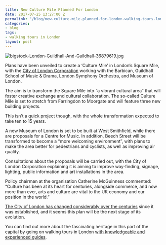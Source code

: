 ```yaml
---
title: New Culture Mile Planned For London
date: 2017-07-25 13:27:00 Z
permalink: "/blog/new-culture-mile-planned-for-london-walking-tours-london/"
categories:
- blog
tags:
- walking tours in London
layout: post
---
```


![bigstock-London-Guildhall-And-Guildhall-36879619.jpg](/uploads/bigstock-London-Guildhall-And-Guildhall-36879619.jpg)

Plans have been unveiled to create a ‘Culture Mile’ in London’s Square Mile, with the [City of London Corporation](http://news.cityoflondon.gov.uk/culture-mile--a-major-destination-for-culture-and-creativity-in-the-heart-of-the-square-mile/) working with the Barbican, Guildhall School of Music & Drama, London Symphony Orchestra, and Museum of London.

The aim is to transform the Square Mile into “a vibrant cultural area” that will foster creative exchange and cultural collaboration. The so-called Culture Mile is set to stretch from Farringdon to Moorgate and will feature three new building projects.

This isn’t a quick project though, with the whole transformation expected to take ten to 15 years. 

A new Museum of London is set to be built at West Smithfield, while there are proposals for a Centre for Music. In addition, Beech Street will be transformed to become a “more welcoming environment”, with plans to make the area better for pedestrians and cyclists, as well as improving air quality.

Consultations about the proposals will be carried out, with the City of London Corporation explaining it is aiming to improve way-finding, signage, lighting, public information and art installations in the area.

Policy chairman at the organisation Catherine McGuinness commented: “Culture has been at its heart for centuries, alongside commerce, and now more than ever, arts and culture are vital to the UK economy and our position in the world.”

[The City of London has changed considerably over the centuries](https://www.insider-london.co.uk/discover-the-changing-face-of-the-city-of-london-history-tour/) since it was established, and it seems this plan will be the next stage of its evolution. 

You can find out more about the fascinating heritage in this part of the capital by going on walking tours in London [with knowledgeable and experienced guides](https://www.insider-london.co.uk/). 
